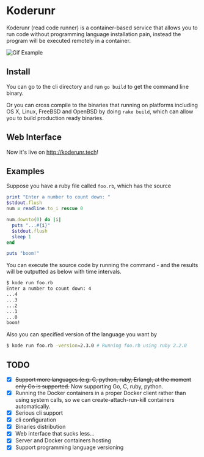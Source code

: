 # Koderunr

Koderunr (read code runner) is a container-based service that allows you to run code without programming language installation pain, instead the program will be executed remotely in a container.

![Gif Example](http://g.recordit.co/GY2xkSf16B.gif)

## Install

You can go to the cli directory and run `go build` to get the command line binary.

Or you can cross compile to the binaries that running on platforms including OS X, Linux, FreeBSD and OpenBSD by doing `rake build`, which can allow you to build production ready binaries.

## Web Interface

Now it's live on http://koderunr.tech!

## Examples

Suppose you have a ruby file called `foo.rb`, which has the source

```ruby
print "Enter a number to count down: "
$stdout.flush
num = readline.to_i rescue 0

num.downto(0) do |i|
  puts "...#{i}"
  $stdout.flush
  sleep 1
end

puts "boom!"
```

You can execute the source code by running the command - and the results will be outputted as below with time intervals.

```bash
$ kode run foo.rb
Enter a number to count down: 4
...4
...3
...2
...1
...0
boom!
```

Also you can specified version of the language you want by

```bash
$ kode run foo.rb -version=2.3.0 # Running foo.rb using ruby 2.2.0
```

## TODO

- [x] ~~Support more languages (e.g. C, python, ruby, Erlang), at the moment only Go is supported.~~ Now supporting Go, C, ruby, python.
- [x] Running the Docker containers in a proper Docker client rather than using system calls, so we can create-attach-run-kill containers automatically.
- [x] Serious cli support
- [x] cli configuration
- [x] Binaries distribution
- [x] Web interface that sucks less...
- [x] Server and Docker containers hosting
- [x] Support programming language versioning
